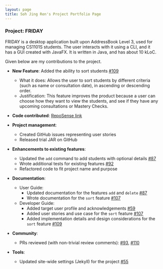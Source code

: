 ```yaml
---
layout: page
title: Soh Jing Ren's Project Portfolio Page
---
```


### Project: FRIDAY

FRIDAY is a desktop application built upon AddressBook Level 3, used for managing CS1101S students.
The user interacts with it using a CLI, and it has a GUI created with JavaFX. It is written in Java, and has about
10 kLoC.

Given below are my contributions to the project.

* **New Feature**: Added the ability to sort students [\#109](https://github.com/AY2223S1-CS2103T-W15-4/tp/pull/109)
  * What it does: Allows the user to sort students by different criteria (such as name or consultation date), in ascending or descending order.
  * Justification: This feature improves the product because a user can choose how they want to view the students, and see if they have any upcoming consultations or Mastery Checks.  

* **Code contributed**: [RepoSense link](https://nus-cs2103-ay2223s1.github.io/tp-dashboard/?search=jorrdansoh&sort=groupTitle&sortWithin=title&timeframe=commit&mergegroup=&groupSelect=groupByRepos&breakdown=true&checkedFileTypes=docs~functional-code~test-code~other&since=2022-09-16&tabOpen=true&tabType=authorship&tabAuthor=jorrdansoh&tabRepo=AY2223S1-CS2103T-W15-4%2Ftp%5Bmaster%5D&authorshipIsMergeGroup=false&authorshipFileTypes=docs~functional-code~other&authorshipIsBinaryFileTypeChecked=false&authorshipIsIgnoredFilesChecked=false)

* **Project management**:
  * Created GitHub issues representing user stories
  * Released trial JAR on GitHub

* **Enhancements to existing features**:
  * Updated the `add` command to add students with optional details [\#87](https://github.com/AY2223S1-CS2103T-W15-4/tp/pull/87)
  * Wrote additional tests for existing features [\#92](https://github.com/AY2223S1-CS2103T-W15-4/tp/pull/92)
  * Refactored code to fit project name and purpose

* **Documentation**:
  * User Guide:
    * Updated documentation for the features `add` and `delete` [\#87](https://github.com/AY2223S1-CS2103T-W15-4/tp/pull/87)
    * Wrote documentation for the `sort` feature [\#107](https://github.com/AY2223S1-CS2103T-W15-4/tp/pull/107)
  * Developer Guide:
    * Added target user profile and acknowledgements [\#59](https://github.com/AY2223S1-CS2103T-W15-4/tp/pull/59)
    * Added user stories and use case for the `sort` feature [\#107](https://github.com/AY2223S1-CS2103T-W15-4/tp/pull/107)
    * Added implementation details and design considerations for the `sort` feature [\#109](https://github.com/AY2223S1-CS2103T-W15-4/tp/pull/109)

* **Community**:
  * PRs reviewed (with non-trivial review comments): [\#93](https://github.com/AY2223S1-CS2103T-W15-4/tp/pull/93), [\#110](https://github.com/AY2223S1-CS2103T-W15-4/tp/pull/110)

* **Tools**:
  * Updated site-wide settings (Jekyll) for the project [\#55](https://github.com/AY2223S1-CS2103T-W15-4/tp/pull/55)
